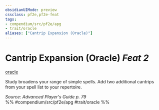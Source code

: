 ```yaml
---
obsidianUIMode: preview
cssclass: pf2e,pf2e-feat
tags:
- compendium/src/pf2e/apg
- trait/oracle
aliases: ["Cantrip Expansion (Oracle)"]
---
```

# Cantrip Expansion (Oracle)  *Feat 2*  
[oracle](../../Rules/traits/oracle-apg.md)  


Study broadens your range of simple spells. Add two additional cantrips from your spell list to your repertoire.

*Source: Advanced Player's Guide p. 79*  
%% #compendium/src/pf2e/apg #trait/oracle %%